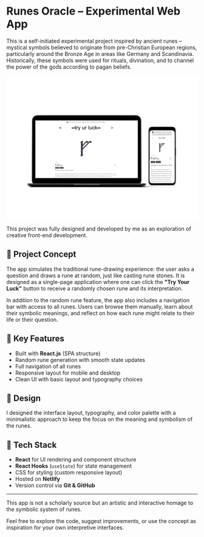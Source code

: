 # Runes Oracle – Experimental Web App

This is a self-initiated experimental project inspired by ancient runes – mystical symbols believed to originate from pre-Christian European regions, particularly around the Bronze Age in areas like Germany and Scandinavia. Historically, these symbols were used for rituals, divination, and to channel the power of the gods according to pagan beliefs.

![Site Preview](./runemockuper.png)

This project was fully designed and developed by me as an exploration of creative front-end development.

## 🌿 Project Concept
The app simulates the traditional rune-drawing experience: the user asks a question and draws a rune at random, just like casting rune stones. It is designed as a single-page application where one can click the **"Try Your Luck"** button to receive a randomly chosen rune and its interpretation.

In addition to the random rune feature, the app also includes a navigation bar with access to all runes. Users can browse them manually, learn about their symbolic meanings, and reflect on how each rune might relate to their life or their question.

## 🧩 Key Features
- Built with **React.js** (SPA structure)
- Random rune generation with smooth state updates
- Full navigation of all runes
- Responsive layout for mobile and desktop
- Clean UI with basic layout and typography choices

## 🎨 Design
I designed the interface layout, typography, and color palette with a minimalistic approach to keep the focus on the meaning and symbolism of the runes.

## 📁 Tech Stack
- **React** for UI rendering and component structure
- **React Hooks** (`useState`) for state management
- CSS for styling (custom responsive layout)
- Hosted on **Netlify**
- Version control via **Git & GitHub**

---
This app is not a scholarly source but an artistic and interactive homage to the symbolic system of runes.

Feel free to explore the code, suggest improvements, or use the concept as inspiration for your own interpretive interfaces.
